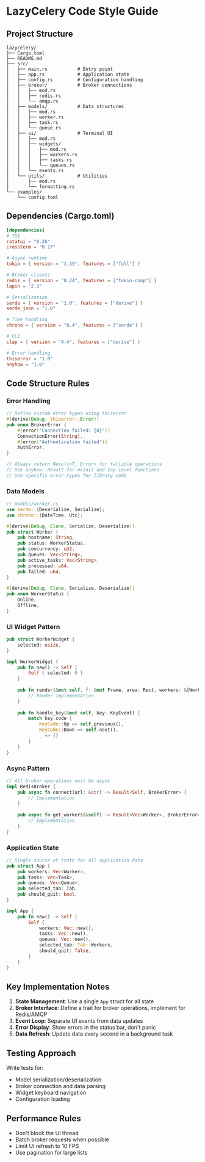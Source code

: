 # LazyCelery Code Style Guide

## Project Structure

```
lazycelery/
├── Cargo.toml
├── README.md
├── src/
│   ├── main.rs           # Entry point
│   ├── app.rs            # Application state
│   ├── config.rs         # Configuration handling
│   ├── broker/           # Broker connections
│   │   ├── mod.rs
│   │   ├── redis.rs
│   │   └── amqp.rs
│   ├── models/           # Data structures
│   │   ├── mod.rs
│   │   ├── worker.rs
│   │   ├── task.rs
│   │   └── queue.rs
│   ├── ui/               # Terminal UI
│   │   ├── mod.rs
│   │   ├── widgets/
│   │   │   ├── mod.rs
│   │   │   ├── workers.rs
│   │   │   ├── tasks.rs
│   │   │   └── queues.rs
│   │   └── events.rs
│   └── utils/            # Utilities
│       ├── mod.rs
│       └── formatting.rs
└── examples/
    └── config.toml
```

## Dependencies (Cargo.toml)

```toml
[dependencies]
# TUI
ratatui = "0.26"
crossterm = "0.27"

# Async runtime
tokio = { version = "1.35", features = ["full"] }

# Broker clients
redis = { version = "0.24", features = ["tokio-comp"] }
lapin = "2.3"

# Serialization
serde = { version = "1.0", features = ["derive"] }
serde_json = "1.0"

# Time handling
chrono = { version = "0.4", features = ["serde"] }

# CLI
clap = { version = "4.4", features = ["derive"] }

# Error handling
thiserror = "1.0"
anyhow = "1.0"
```

## Code Structure Rules

### Error Handling
```rust
// Define custom error types using thiserror
#[derive(Debug, thiserror::Error)]
pub enum BrokerError {
    #[error("Connection failed: {0}")]
    ConnectionError(String),
    #[error("Authentication failed")]
    AuthError,
}

// Always return Result<T, Error> for fallible operations
// Use anyhow::Result for main() and top-level functions
// Use specific error types for library code
```

### Data Models
```rust
// models/worker.rs
use serde::{Deserialize, Serialize};
use chrono::{DateTime, Utc};

#[derive(Debug, Clone, Serialize, Deserialize)]
pub struct Worker {
    pub hostname: String,
    pub status: WorkerStatus,
    pub concurrency: u32,
    pub queues: Vec<String>,
    pub active_tasks: Vec<String>,
    pub processed: u64,
    pub failed: u64,
}

#[derive(Debug, Clone, Serialize, Deserialize)]
pub enum WorkerStatus {
    Online,
    Offline,
}
```

### UI Widget Pattern
```rust
pub struct WorkerWidget {
    selected: usize,
}

impl WorkerWidget {
    pub fn new() -> Self {
        Self { selected: 0 }
    }
    
    pub fn render(&mut self, f: &mut Frame, area: Rect, workers: &[Worker]) {
        // Render implementation
    }
    
    pub fn handle_key(&mut self, key: KeyEvent) {
        match key.code {
            KeyCode::Up => self.previous(),
            KeyCode::Down => self.next(),
            _ => {}
        }
    }
}
```

### Async Pattern
```rust
// All broker operations must be async
impl RedisBroker {
    pub async fn connect(url: &str) -> Result<Self, BrokerError> {
        // Implementation
    }
    
    pub async fn get_workers(&self) -> Result<Vec<Worker>, BrokerError> {
        // Implementation
    }
}
```

### Application State
```rust
// Single source of truth for all application data
pub struct App {
    pub workers: Vec<Worker>,
    pub tasks: Vec<Task>,
    pub queues: Vec<Queue>,
    pub selected_tab: Tab,
    pub should_quit: bool,
}

impl App {
    pub fn new() -> Self {
        Self {
            workers: Vec::new(),
            tasks: Vec::new(),
            queues: Vec::new(),
            selected_tab: Tab::Workers,
            should_quit: false,
        }
    }
}
```

## Key Implementation Notes

1. **State Management**: Use a single `App` struct for all state
2. **Broker Interface**: Define a trait for broker operations, implement for Redis/AMQP
3. **Event Loop**: Separate UI events from data updates
4. **Error Display**: Show errors in the status bar, don't panic
5. **Data Refresh**: Update data every second in a background task

## Testing Approach

Write tests for:
- Model serialization/deserialization
- Broker connection and data parsing
- Widget keyboard navigation
- Configuration loading

## Performance Rules

- Don't block the UI thread
- Batch broker requests when possible
- Limit UI refresh to 10 FPS
- Use pagination for large lists
